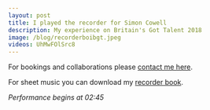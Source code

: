 ```yaml
---
layout: post
title: I played the recorder for Simon Cowell
description: My experience on Britain's Got Talent 2018
image: /blog/recorderboibgt.jpeg
videos: UhMwFOlSrc8
---
```


<div class="youtube-player" data-id="{{ page.videos }}" data-thumb="{{ page.image }}"></div>

For bookings and collaborations please [contact me here](http://olifro.st/recordaboi).

For sheet music you can download my [recorder book](http://olifro.st/blog/recordabook).

*Performance begins at 02:45*
